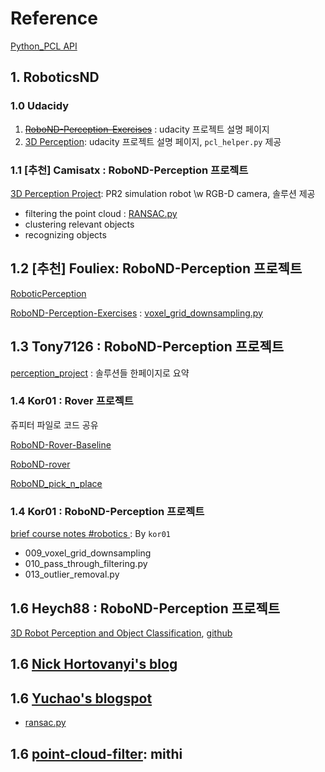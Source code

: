 # Reference 

[Python_PCL API](http://strawlab.github.io/python-pcl/)




## 1. RoboticsND

### 1.0 Udacidy 

1. ~~[RoboND-Perception-Exercises](https://github.com/udacity/RoboND-Perception-Exercises)~~ : udacity 프로젝트 설명 페이지 
2. [3D Perception](https://github.com/udacity/RoboND-Perception-Project): udacity 프로젝트 설명 페이지, `pcl_helper.py` 제공


### 1.1 [추천] Camisatx : RoboND-Perception 프로젝트

[3D Perception Project](https://github.com/camisatx/RoboticsND/blob/master/projects/perception/README.md): PR2 simulation robot \w RGB-D camera, 솔루션 제공 
- filtering the point cloud : [RANSAC.py](https://github.com/camisatx/RoboticsND/blob/master/projects/perception/Exercise-1/RANSAC.py)
- clustering relevant objects 
- recognizing objects



## 1.2 [추천] Fouliex: RoboND-Perception 프로젝트

[RoboticPerception](https://github.com/fouliex/RoboticPerception)

[RoboND-Perception-Exercises](https://github.com/fouliex/RoboND-Perception-Exercises) : [voxel_grid_downsampling.py](https://github.com/fouliex/RoboND-Perception-Exercises/blob/master/Exercise-1/voxel_grid_downsampling.py)

## 1.3 Tony7126 : RoboND-Perception 프로젝트
 
[perception_project](https://github.com/tony7126/perception_project) : 솔루션들 한페이지로 요약


### 1.4 Kor01 : Rover 프로젝트 

쥬피터 파일로 코드 공유 
 
[RoboND-Rover-Baseline](https://github.com/kor01/RoboND-Rover-Baseline)

[RoboND-rover](https://github.com/kor01/RoboND-rover)
 
[RoboND_pick_n_place](https://github.com/kor01/RoboND_pick_n_place)

### 1.4 Kor01 : RoboND-Perception 프로젝트

[brief course notes #robotics ](https://gist.github.com/kor01/84b4c1c590583533811781a9209f243e): By `kor01`
- 009_voxel_grid_downsampling
- 010_pass_through_filtering.py
- 013_outlier_removal.py





## 1.6 Heych88 : RoboND-Perception 프로젝트


[3D Robot Perception and Object Classification](https://www.haidynmcleod.com/3d-robot-perception), [github](https://github.com/Heych88/udacity-robond-Perception)




## 1.6 [Nick Hortovanyi's blog](https://hortovanyi.wordpress.com/tag/robond/)

## 1.6 [Yuchao's blogspot ](http://www.yuchao.us/2017/09/robot-nd-a3-perception.html)
- [ransac.py](https://github.com/jychstar/NanoDegreeProject/blob/master/RoboND/p3_perception/RANSAC.py)

## 1.6 [point-cloud-filter](https://github.com/mithi/point-cloud-filter): mithi









